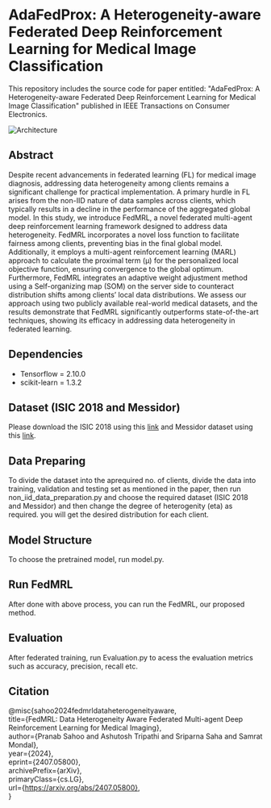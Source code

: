# AdaFedProx: A Heterogeneity-aware Federated Deep Reinforcement Learning for Medical Image Classification
This repository includes the source code for paper entitled: "AdaFedProx: A Heterogeneity-aware Federated Deep Reinforcement Learning for Medical Image Classification" published in IEEE Transactions on Consumer Electronics.


![Architecture](Architecture.png)




## Abstract

Despite recent advancements in federated learning (FL) for medical image diagnosis, addressing data heterogeneity among clients remains a significant challenge for practical implementation. A primary hurdle in FL arises from the non-IID nature of data samples across clients, which typically results in a decline in the performance of the aggregated global model. In this study, we introduce FedMRL, a novel federated multi-agent deep reinforcement learning framework designed to address data heterogeneity. FedMRL incorporates a novel loss function to  facilitate fairness among clients, preventing bias in the final global model. Additionally, it employs a multi-agent reinforcement learning (MARL) approach to calculate the proximal term (μ) for the personalized local objective function, ensuring convergence to the global optimum. Furthermore, FedMRL integrates an adaptive weight adjustment method using a Self-organizing map (SOM) on the server side to counteract distribution shifts among clients’ local data distributions. We assess our
approach using two publicly available real-world medical datasets, and the results demonstrate that FedMRL significantly outperforms state-of-the-art techniques, showing its efficacy in addressing data heterogeneity in federated learning.

## Dependencies
* Tensorflow = 2.10.0
* scikit-learn = 1.3.2
## Dataset (ISIC 2018 and Messidor)
Please download the ISIC 2018 using this  [link](https://challenge.isic-archive.com/data/#2018) and Messidor dataset using this [link](https://www.adcis.net/en/third-party/messidor/).

## Data Preparing
To divide the dataset into the aprequired no. of clients, divide the data into training, validation and testing set as mentioned in the paper, then run non_iid_data_preparation.py and choose the required dataset (ISIC 2018 and Messidor) and then change the degree of heterogenity (eta) as required. you will get the desired distribution for each client.

## Model Structure
To choose the pretrained model, run model.py.

## Run FedMRL

After done with above process, you can run the FedMRL, our proposed method.

## Evaluation
After federated training, run Evaluation.py to acess the evaluation metrics such as accuracy, precision, recall etc.

## Citation
@misc{sahoo2024fedmrldataheterogeneityaware,<br>
      title={FedMRL: Data Heterogeneity Aware Federated Multi-agent Deep Reinforcement Learning for Medical Imaging}, <br>
      author={Pranab Sahoo and Ashutosh Tripathi and Sriparna Saha and Samrat Mondal},<br>
      year={2024},<br>
      eprint={2407.05800},<br>
      archivePrefix={arXiv},<br>
      primaryClass={cs.LG},<br>
      url={https://arxiv.org/abs/2407.05800}, <br>
}
